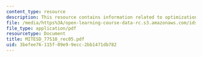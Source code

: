 ```yaml
---
content_type: resource
description: This resource contains information related to optimization method selection.
file: /media/https%3A/open-learning-course-data-rc.s3.amazonaws.com/ids-338j-multidisciplinary-system-design-optimization-spring-2010/3befee76115f09e99ecc2bb1471db782_MITESD_77S10_rec05.pdf
file_type: application/pdf
resourcetype: Document
title: MITESD_77S10_rec05.pdf
uid: 3befee76-115f-09e9-9ecc-2bb1471db782
---
```

